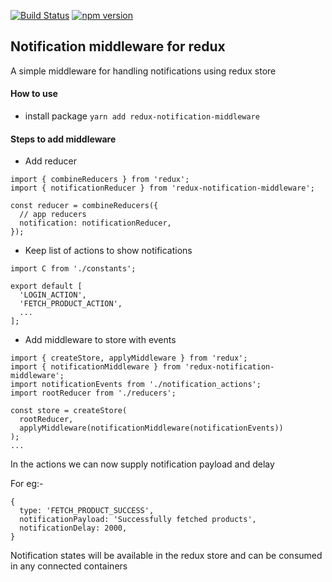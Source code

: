 [![Build Status](https://travis-ci.org/anupvarghese/redux-notifications-middleware.svg?branch=master)](https://travis-ci.org/anupvarghese/redux-notifications-middleware)
[![npm version](https://badge.fury.io/js/redux-notifications-middleware.svg)](https://badge.fury.io/js/redux-notifications-middleware)

## Notification middleware for redux

A simple middleware for handling notifications using redux store

#### How to use

- install package `yarn add redux-notification-middleware`

#### Steps to add middleware

- Add reducer

```
import { combineReducers } from 'redux';
import { notificationReducer } from 'redux-notification-middleware';

const reducer = combineReducers({
  // app reducers
  notification: notificationReducer,
});
```

- Keep list of actions to show notifications

```
import C from './constants';

export default [
  'LOGIN_ACTION',
  'FETCH_PRODUCT_ACTION',
  ...
];
```

- Add middleware to store with events
```
import { createStore, applyMiddleware } from 'redux';
import { notificationMiddleware } from 'redux-notification-middleware';
import notificationEvents from './notification_actions';
import rootReducer from './reducers';

const store = createStore(
  rootReducer,
  applyMiddleware(notificationMiddleware(notificationEvents))
);
...
```

In the actions we can now supply notification payload and delay

For eg:-
```
{
  type: 'FETCH_PRODUCT_SUCCESS',
  notificationPayload: 'Successfully fetched products',
  notificationDelay: 2000,
}
```

Notification states will be available in the redux store and can be consumed in any connected containers
